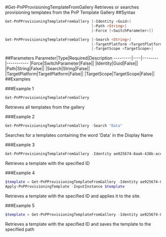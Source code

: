#Get-PnPProvisioningTemplateFromGallery
Retrieves or searches provisioning templates from the PnP Template Gallery
##Syntax
```powershell
Get-PnPProvisioningTemplateFromGallery [-Identity <Guid>]
                                       [-Path <String>]
                                       [-Force [<SwitchParameter>]]
```


```powershell
Get-PnPProvisioningTemplateFromGallery [-Search <String>]
                                       [-TargetPlatform <TargetPlatform>]
                                       [-TargetScope <TargetScope>]
```


##Parameters
Parameter|Type|Required|Description
---------|----|--------|-----------
|Force|SwitchParameter|False||
|Identity|Guid|False||
|Path|String|False||
|Search|String|False||
|TargetPlatform|TargetPlatform|False||
|TargetScope|TargetScope|False||
##Examples

###Example 1
```powershell
Get-PnPProvisioningTemplateFromGallery
```
Retrieves all templates from the gallery

###Example 2
```powershell
Get-PnPProvisioningTemplateFromGallery -Search "Data"
```
Searches for a templates containing the word 'Data' in the Display Name

###Example 3
```powershell
Get-PnPProvisioningTemplateFromGallery -Identity ae925674-8aa6-438b-acd0-d2699a022edd
```
Retrieves a template with the specified ID

###Example 4
```powershell
$template = Get-PnPProvisioningTemplateFromGallery -Identity ae925674-8aa6-438b-acd0-d2699a022edd
Apply-PnPProvisioningTemplate -InputInstance $template
```
Retrieves a template with the specified ID and applies it to the site.

###Example 5
```powershell
$template = Get-PnPProvisioningTemplateFromGallery -Identity ae925674-8aa6-438b-acd0-d2699a022edd -Path c:\temp
```
Retrieves a template with the specified ID and saves the template to the specified path
